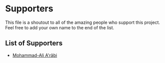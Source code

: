# Supporters

This file is a shoutout to all of the amazing people who support this project. Feel free to add your own name to the end of the list.

## List of Supporters

- [Mohammad-Ali A'râbi](https://github.com/aerabi)
